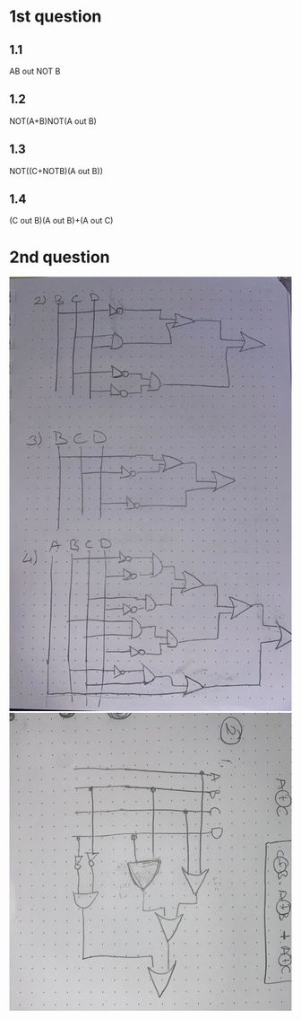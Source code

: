# 1st question
## 1.1
AB out NOT B
## 1.2
NOT(A+B)NOT(A out B)
## 1.3
NOT((C+NOTB)(A out B))
## 1.4
(C out B)(A out B)+(A out C)
# 2nd question
![](csimage1.jpeg)
![](csimage2.jpeg)
